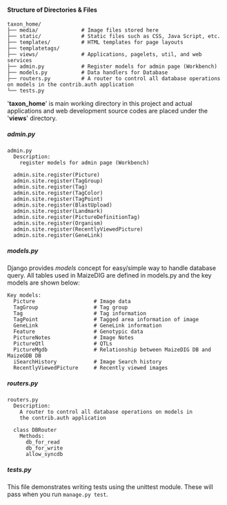 
#### Structure of Directories & Files
```
taxon_home/
├── media/              # Image files stored here
├── static/             # Static files such as CSS, Java Script, etc.
├── templates/          # HTML templates for page layouts
├── templatetags/
├── views/              # Applications, pagelets, util, and web services
├── admin.py            # Register models for admin page (Workbench)
├── models.py           # Data handlers for Database
├── routers.py          # A router to control all database operations on models in the contrib.auth application
└── tests.py
```

'**taxon_home**' is main working directory in this project 
and actual applications and web development source codes are placed under the '**views**' directory. 


##### admin.py
```
admin.py
  Description:
    register models for admin page (Workbench)
    
  admin.site.register(Picture)
  admin.site.register(TagGroup)
  admin.site.register(Tag)
  admin.site.register(TagColor)
  admin.site.register(TagPoint)
  admin.site.register(BlastUpload)
  admin.site.register(Landmark)
  admin.site.register(PictureDefinitionTag)
  admin.site.register(Organism)
  admin.site.register(RecentlyViewedPicture)
  admin.site.register(GeneLink)
```


##### models.py

Django provides *models* concept for easy/simple way to handle database query. 
All tables used in MaizeDIG are defined in models.py and the key models are shown below:

```
Key models:
  Picture                   # Image data
  TagGroup                  # Tag group
  Tag                       # Tag information
  TagPoint                  # Tagged area information of image
  GeneLink                  # GeneLink information
  Feature                   # Genotypic data
  PictureNotes              # Image Notes
  PictureQtl                # QTLs
  PictureMgdb               # Relationship between MaizeDIG DB and MaizeGDB DB
  iSearchHistory            # Image Search history
  RecentlyViewedPicture     # Recently viewed images
```


##### routers.py
```
routers.py
  Description:
    A router to control all database operations on models in
    the contrib.auth application

  class DBRouter
    Methods:
      db_for_read
      db_for_write
      allow_syncdb
```


##### tests.py

This file demonstrates writing tests using the unittest module. 
These will pass when you run `manage.py test`.


